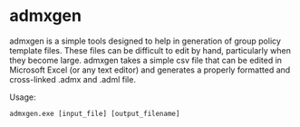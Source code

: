 # admxgen

admxgen is a simple tools designed to help in generation of group policy template files. These files can be difficult to edit by hand, particularly when they become large. admxgen takes a simple csv file that can be edited in Microsoft Excel (or any text editor) and generates a properly formatted and cross-linked .admx and .adml file.

Usage:

`admxgen.exe [input_file] [output_filename]`
